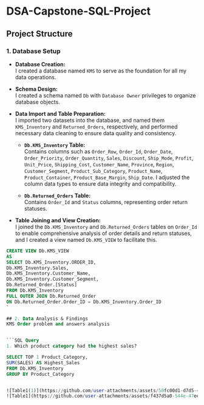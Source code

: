# DSA-Capstone-SQL-Project

## Project Structure

### 1. Database Setup

- **Database Creation:**  
I created a database named `KMS` to serve as the foundation for all my data operations.

- **Schema Design:**  
 I created a schema named `Db` with `Database Owner` privileges to organize database objects.

- **Data Import and Table Preparation:**  
  I imported two datasets into the database, and named them `KMS_Inventory` and `Returned_Orders`, respectively, and performed necessary data cleaning to ensure data quality and consistency.

  - **`Db.KMS_Inventory` Table:**  
    Contains columns such as `Order_Row`, `Order_Id`, `Order_Date`, `Order_Priority`, `Order_Quantity`, `Sales`, `Discount`, `Ship_Mode`, `Profit`, `Unit_Price`, `Shipping_Cost`, `Customer_Name`, `Province`, `Region`, `Customer_Segment`, `Product_Sub_Category`, `Product_Name`, `Product_Container`, `Product_Base_Margin`, `Ship_Date`. I adjusted the column data types to ensure data integrity and compatibility.
  
  - **`Db.Returned_Orders` Table:**  
    Contains `Order_Id` and `Status` columns, representing order return statuses.

- **Table Joining and View Creation:**  
I joined the `Db.KMS_Inventory` and `Db.Returned_Orders` tables on `Order_Id` to enable comprehensive analysis of order details and return statuses, and I created a view named `Db.KMS_VIEW` to facilitate this.

```SQL Query
CREATE VIEW Db.KMS_VIEW
AS
SELECT Db.KMS_Inventory.ORDER_ID, 
Db.KMS_Inventory.Sales, 
Db.KMS_Inventory.Customer_Name, 
Db.KMS_Inventory.Customer_Segment, 
Db.Returned_Order.[Status]
FROM Db.KMS_Inventory
FULL OUTER JOIN Db.Returned_Order
ON Db.Returned_Order.Order_ID = Db.KMS_Inventory.Order_ID
`

## 2. Data Analysis & Findings
KMS Order problem and answers analysis


```SQL Query
1. Which product category had the highest sales?

SELECT TOP 1 Product_Category, 
SUM(SALES) AS Highest_Sales
FROM Db.KMS_Inventory
GROUP BY Product_Category


![Table1(1)](https://github.com/user-attachments/assets/50fc00d1-d7d5-4652-9f01-db16f4cca063.png)
![Table1](https://github.com/user-attachments/assets/f437d5a0-544e-47ee-ab51-7001c4f007f9.png)

